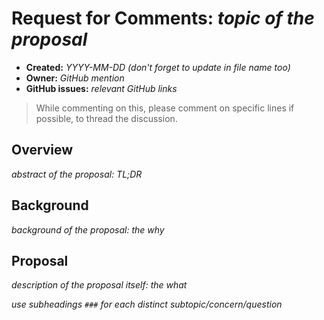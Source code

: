 # Request for Comments: *topic of the proposal*

- **Created:** *YYYY-MM-DD (don't forget to update in file name too)*
- **Owner:** *GitHub mention*
- **GitHub issues:** *relevant GitHub links*

> While commenting on this, please comment on specific lines if possible, to thread the discussion.

## Overview

*abstract of the proposal: TL;DR*

## Background

*background of the proposal: the why*

## Proposal

*description of the proposal itself: the what*

*use subheadings `###` for each distinct subtopic/concern/question*
